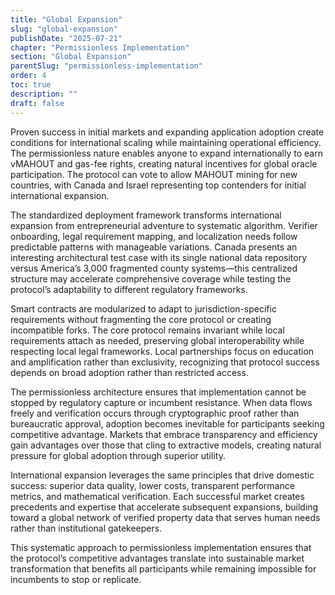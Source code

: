 ```yaml
---
title: "Global Expansion"
slug: "global-expansion"
publishDate: "2025-07-21"
chapter: "Permissionless Implementation"
section: "Global Expansion"
parentSlug: "permissionless-implementation"
order: 4
toc: true
description: ""
draft: false
---
```


Proven success in initial markets and expanding application adoption create conditions for international scaling while maintaining operational efficiency. The permissionless nature enables anyone to expand internationally to earn vMAHOUT and gas-fee rights, creating natural incentives for global oracle participation. The protocol can vote to allow MAHOUT mining for new countries, with Canada and Israel representing top contenders for initial international expansion.

The standardized deployment framework transforms international expansion from entrepreneurial adventure to systematic algorithm. Verifier onboarding, legal requirement mapping, and localization needs follow predictable patterns with manageable variations. Canada presents an interesting architectural test case with its single national data repository versus America’s 3,000 fragmented county systems—this centralized structure may accelerate comprehensive coverage while testing the protocol’s adaptability to different regulatory frameworks.

Smart contracts are modularized to adapt to jurisdiction-specific requirements without fragmenting the core protocol or creating incompatible forks. The core protocol remains invariant while local requirements attach as needed, preserving global interoperability while respecting local legal frameworks. Local partnerships focus on education and amplification rather than exclusivity, recognizing that protocol success depends on broad adoption rather than restricted access.

The permissionless architecture ensures that implementation cannot be stopped by regulatory capture or incumbent resistance. When data flows freely and verification occurs through cryptographic proof rather than bureaucratic approval, adoption becomes inevitable for participants seeking competitive advantage. Markets that embrace transparency and efficiency gain advantages over those that cling to extractive models, creating natural pressure for global adoption through superior utility.

International expansion leverages the same principles that drive domestic success: superior data quality, lower costs, transparent performance metrics, and mathematical verification. Each successful market creates precedents and expertise that accelerate subsequent expansions, building toward a global network of verified property data that serves human needs rather than institutional gatekeepers.

This systematic approach to permissionless implementation ensures that the protocol’s competitive advantages translate into sustainable market transformation that benefits all participants while remaining impossible for incumbents to stop or replicate.
